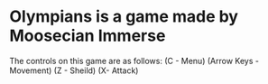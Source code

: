 # Olympians is a game made by Moosecian Immerse
The controls on this game are as follows:
(C - Menu)
(Arrow Keys - Movement)
(Z - Sheild)
(X- Attack)
